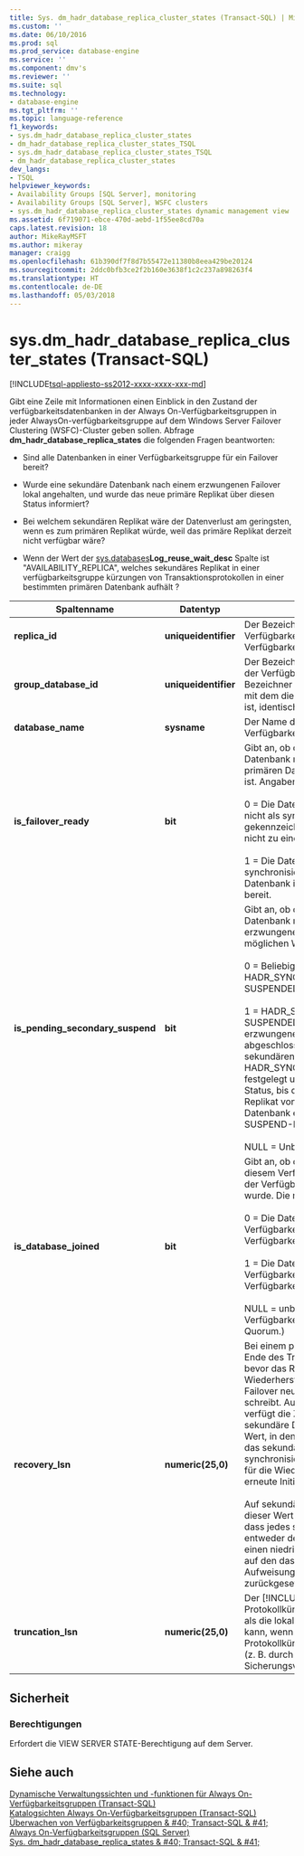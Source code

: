 ```yaml
---
title: Sys. dm_hadr_database_replica_cluster_states (Transact-SQL) | Microsoft Docs
ms.custom: ''
ms.date: 06/10/2016
ms.prod: sql
ms.prod_service: database-engine
ms.service: ''
ms.component: dmv's
ms.reviewer: ''
ms.suite: sql
ms.technology:
- database-engine
ms.tgt_pltfrm: ''
ms.topic: language-reference
f1_keywords:
- sys.dm_hadr_database_replica_cluster_states
- dm_hadr_database_replica_cluster_states_TSQL
- sys.dm_hadr_database_replica_cluster_states_TSQL
- dm_hadr_database_replica_cluster_states
dev_langs:
- TSQL
helpviewer_keywords:
- Availability Groups [SQL Server], monitoring
- Availability Groups [SQL Server], WSFC clusters
- sys.dm_hadr_database_replica_cluster_states dynamic management view
ms.assetid: 6f719071-ebce-470d-aebd-1f55ee8cd70a
caps.latest.revision: 18
author: MikeRayMSFT
ms.author: mikeray
manager: craigg
ms.openlocfilehash: 61b390df7f8d7b55472e11380b8eea429be20124
ms.sourcegitcommit: 2ddc0bfb3ce2f2b160e3638f1c2c237a898263f4
ms.translationtype: HT
ms.contentlocale: de-DE
ms.lasthandoff: 05/03/2018
---
```

# <a name="sysdmhadrdatabasereplicaclusterstates-transact-sql"></a>sys.dm_hadr_database_replica_cluster_states (Transact-SQL)
[!INCLUDE[tsql-appliesto-ss2012-xxxx-xxxx-xxx-md](../../includes/tsql-appliesto-ss2012-xxxx-xxxx-xxx-md.md)]

  Gibt eine Zeile mit Informationen einen Einblick in den Zustand der verfügbarkeitsdatenbanken in der Always On-Verfügbarkeitsgruppen in jeder AlwaysOn-verfügbarkeitsgruppe auf dem Windows Server Failover Clustering (WSFC)-Cluster geben sollen. Abfrage **dm_hadr_database_replica_states** die folgenden Fragen beantworten:  
  
-   Sind alle Datenbanken in einer Verfügbarkeitsgruppe für ein Failover bereit?  
  
-   Wurde eine sekundäre Datenbank nach einem erzwungenen Failover lokal angehalten, und wurde das neue primäre Replikat über diesen Status informiert?  
  
-   Bei welchem sekundären Replikat wäre der Datenverlust am geringsten, wenn es zum primären Replikat würde, weil das primäre Replikat derzeit nicht verfügbar wäre?  
  
-   Wenn der Wert der [sys.databases](~/relational-databases/system-catalog-views/sys-databases-transact-sql.md)**Log_reuse_wait_desc** Spalte ist "AVAILABILITY_REPLICA", welches sekundäres Replikat in einer verfügbarkeitsgruppe kürzungen von Transaktionsprotokollen in einer bestimmten primären Datenbank aufhält ?  
   
|Spaltenname|Datentyp|Description|  
|-----------------|---------------|-----------------|  
|**replica_id**|**uniqueidentifier**|Der Bezeichner des Verfügbarkeitsreplikats in der Verfügbarkeitsgruppe.|  
|**group_database_id**|**uniqueidentifier**|Der Bezeichner der Datenbank in der Verfügbarkeitsgruppe. Dieser Bezeichner ist auf jedem Replikat, mit dem diese Datenbank verknüpft ist, identisch.|  
|**database_name**|**sysname**|Der Name der Datenbank, die zur Verfügbarkeitsgruppe gehört.|  
|**is_failover_ready**|**bit**|Gibt an, ob die sekundäre Datenbank mit der entsprechenden primären Datenbank synchronisiert ist. Angaben sind möglich:<br /><br /> 0 = Die Datenbank ist im Cluster nicht als synchronisiert gekennzeichnet. Die Datenbank ist nicht zu einem Failover bereit.<br /><br /> 1 = Die Datenbank ist im Cluster als synchronisiert gekennzeichnet. Die Datenbank ist zu einem Failover bereit.|  
|**is_pending_secondary_suspend**|**bit**|Gibt an, ob das Anhalten der Datenbank nach einem erzwungenen Failover ansteht. Die möglichen Werte sind:<br /><br /> 0 = Beliebiger Status außer HADR_SYNCHRONIZED_ SUSPENDED.<br /><br /> 1 = HADR_SYNCHRONIZED_ SUSPENDED. Wenn ein erzwungenes Failover abgeschlossen wird, wird jede der sekundären Datenbanken auf HADR_SYNCHONIZED_SUSPENDED festgelegt und bleibt in diesem Status, bis das neue primäre Replikat von dieser sekundären Datenbank eine Bestätigung für die SUSPEND-Meldung empfängt.<br /><br /> NULL = Unbekannt (kein Quorum)|  
|**is_database_joined**|**bit**|Gibt an, ob die Datenbank auf diesem Verfügbarkeitsreplikat mit der Verfügbarkeitsgruppe verknüpft wurde. Die möglichen Werte sind:<br /><br /> 0 = Die Datenbank ist nicht mit der Verfügbarkeitsgruppe auf diesem Verfügbarkeitsreplikat verknüpft.<br /><br /> 1 = Die Datenbank ist mit der Verfügbarkeitsgruppe auf diesem Verfügbarkeitsreplikat verknüpft.<br /><br /> NULL = unbekannt (Das Verfügbarkeitsreplikat hat kein Quorum.)|  
|**recovery_lsn**|**numeric(25,0)**|Bei einem primären Replikat das Ende des Transaktionsprotokolls, bevor das Replikat nach einer Wiederherstellung oder einem Failover neue Protokolldatensätze schreibt. Auf dem primären Replikat verfügt die Zeile für eine bestimmte sekundäre Datenbank über den Wert, in den das primäre Replikat das sekundäre Replikat synchronisieren soll (also der Wert für die Wiederherstellung und erneute Initialisierung).<br /><br /> Auf sekundären Replikaten ist dieser Wert NULL. Beachten Sie, dass jedes sekundäre Replikat entweder den MAX-Wert oder einen niedrigeren Wert aufweist, auf den das sekundäre Replikat auf Aufweisung des primären Replikats zurückgesetzt werden soll.|  
|**truncation_lsn**|**numeric(25,0)**|Der [!INCLUDE[ssHADR](../../includes/sshadr-md.md)]-Protokollkürzungswert, der höher als die lokale Kürzungs-LSN sein kann, wenn die lokale Protokollkürzung blockiert wird (z. B. durch einen Sicherungsvorgang).|  
  
## <a name="security"></a>Sicherheit  
  
### <a name="permissions"></a>Berechtigungen  
 Erfordert die VIEW SERVER STATE-Berechtigung auf dem Server.  
  
## <a name="see-also"></a>Siehe auch  
 [Dynamische Verwaltungssichten und -funktionen für Always On-Verfügbarkeitsgruppen (Transact-SQL)](../../relational-databases/system-dynamic-management-views/always-on-availability-groups-dynamic-management-views-functions.md)   
 [Katalogsichten Always On-Verfügbarkeitsgruppen &#40;Transact-SQL&#41;](../../relational-databases/system-catalog-views/always-on-availability-groups-catalog-views-transact-sql.md)   
 [Überwachen von Verfügbarkeitsgruppen & #40; Transact-SQL & #41;](../../database-engine/availability-groups/windows/monitor-availability-groups-transact-sql.md)   
 [Always On-Verfügbarkeitsgruppen &#40;SQL Server&#41;](../../database-engine/availability-groups/windows/always-on-availability-groups-sql-server.md)   
 [Sys. dm_hadr_database_replica_states & #40; Transact-SQL & #41;](../../relational-databases/system-dynamic-management-views/sys-dm-hadr-database-replica-states-transact-sql.md)  
  
  
